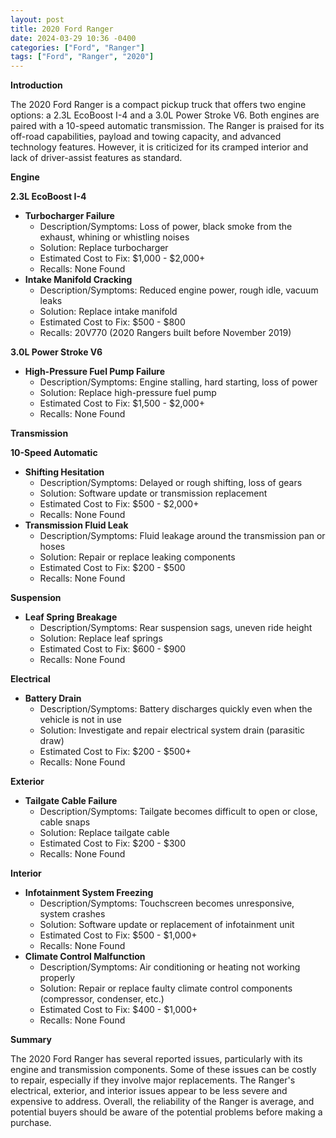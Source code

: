 ```yaml
---
layout: post
title: 2020 Ford Ranger
date: 2024-03-29 10:36 -0400
categories: ["Ford", "Ranger"]
tags: ["Ford", "Ranger", "2020"]
---
```

**Introduction**

The 2020 Ford Ranger is a compact pickup truck that offers two engine options: a 2.3L EcoBoost I-4 and a 3.0L Power Stroke V6. Both engines are paired with a 10-speed automatic transmission. The Ranger is praised for its off-road capabilities, payload and towing capacity, and advanced technology features. However, it is criticized for its cramped interior and lack of driver-assist features as standard.

**Engine**

**2.3L EcoBoost I-4**

* **Turbocharger Failure**
    * Description/Symptoms: Loss of power, black smoke from the exhaust, whining or whistling noises
    * Solution: Replace turbocharger
    * Estimated Cost to Fix: $1,000 - $2,000+
    * Recalls: None Found
* **Intake Manifold Cracking**
    * Description/Symptoms: Reduced engine power, rough idle, vacuum leaks
    * Solution: Replace intake manifold
    * Estimated Cost to Fix: $500 - $800
    * Recalls: 20V770 (2020 Rangers built before November 2019)

**3.0L Power Stroke V6**

* **High-Pressure Fuel Pump Failure**
    * Description/Symptoms: Engine stalling, hard starting, loss of power
    * Solution: Replace high-pressure fuel pump
    * Estimated Cost to Fix: $1,500 - $2,000+
    * Recalls: None Found

**Transmission**

**10-Speed Automatic**

* **Shifting Hesitation**
    * Description/Symptoms: Delayed or rough shifting, loss of gears
    * Solution: Software update or transmission replacement
    * Estimated Cost to Fix: $500 - $2,000+
    * Recalls: None Found
* **Transmission Fluid Leak**
    * Description/Symptoms: Fluid leakage around the transmission pan or hoses
    * Solution: Repair or replace leaking components
    * Estimated Cost to Fix: $200 - $500
    * Recalls: None Found

**Suspension**

* **Leaf Spring Breakage**
    * Description/Symptoms: Rear suspension sags, uneven ride height
    * Solution: Replace leaf springs
    * Estimated Cost to Fix: $600 - $900
    * Recalls: None Found

**Electrical**

* **Battery Drain**
    * Description/Symptoms: Battery discharges quickly even when the vehicle is not in use
    * Solution: Investigate and repair electrical system drain (parasitic draw)
    * Estimated Cost to Fix: $200 - $500+
    * Recalls: None Found

**Exterior**

* **Tailgate Cable Failure**
    * Description/Symptoms: Tailgate becomes difficult to open or close, cable snaps
    * Solution: Replace tailgate cable
    * Estimated Cost to Fix: $200 - $300
    * Recalls: None Found

**Interior**

* **Infotainment System Freezing**
    * Description/Symptoms: Touchscreen becomes unresponsive, system crashes
    * Solution: Software update or replacement of infotainment unit
    * Estimated Cost to Fix: $500 - $1,000+
    * Recalls: None Found
* **Climate Control Malfunction**
    * Description/Symptoms: Air conditioning or heating not working properly
    * Solution: Repair or replace faulty climate control components (compressor, condenser, etc.)
    * Estimated Cost to Fix: $400 - $1,000+
    * Recalls: None Found

**Summary**

The 2020 Ford Ranger has several reported issues, particularly with its engine and transmission components. Some of these issues can be costly to repair, especially if they involve major replacements. The Ranger's electrical, exterior, and interior issues appear to be less severe and expensive to address. Overall, the reliability of the Ranger is average, and potential buyers should be aware of the potential problems before making a purchase.
